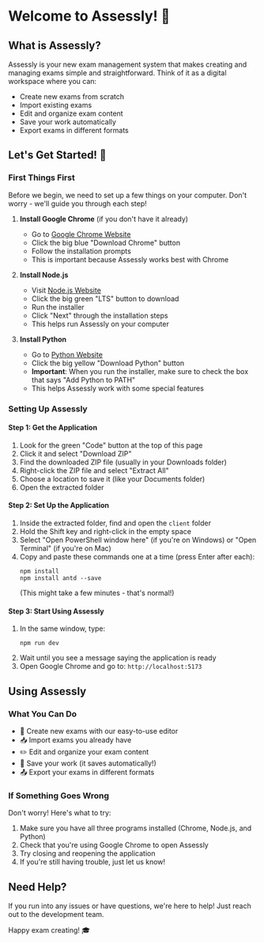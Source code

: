 # Welcome to Assessly! 👋

## What is Assessly?
Assessly is your new exam management system that makes creating and managing exams simple and straightforward. Think of it as a digital workspace where you can:
- Create new exams from scratch
- Import existing exams
- Edit and organize exam content
- Save your work automatically
- Export exams in different formats

## Let's Get Started! 🚀

### First Things First
Before we begin, we need to set up a few things on your computer. Don't worry - we'll guide you through each step!

1. **Install Google Chrome** (if you don't have it already)
   - Go to [Google Chrome Website](https://www.google.com/chrome/)
   - Click the big blue "Download Chrome" button
   - Follow the installation prompts
   - This is important because Assessly works best with Chrome

2. **Install Node.js**
   - Visit [Node.js Website](https://nodejs.org/)
   - Click the big green "LTS" button to download
   - Run the installer
   - Click "Next" through the installation steps
   - This helps run Assessly on your computer

3. **Install Python**
   - Go to [Python Website](https://www.python.org/downloads/)
   - Click the big yellow "Download Python" button
   - **Important**: When you run the installer, make sure to check the box that says "Add Python to PATH"
   - This helps Assessly work with some special features

### Setting Up Assessly

#### Step 1: Get the Application
1. Look for the green "Code" button at the top of this page
2. Click it and select "Download ZIP"
3. Find the downloaded ZIP file (usually in your Downloads folder)
4. Right-click the ZIP file and select "Extract All"
5. Choose a location to save it (like your Documents folder)
6. Open the extracted folder

#### Step 2: Set Up the Application
1. Inside the extracted folder, find and open the `client` folder
2. Hold the Shift key and right-click in the empty space
3. Select "Open PowerShell window here" (if you're on Windows) or "Open Terminal" (if you're on Mac)
4. Copy and paste these commands one at a time (press Enter after each):
   ```
   npm install
   npm install antd --save
   ```
   (This might take a few minutes - that's normal!)

#### Step 3: Start Using Assessly
1. In the same window, type:
   ```
   npm run dev
   ```
2. Wait until you see a message saying the application is ready
3. Open Google Chrome and go to: `http://localhost:5173`

## Using Assessly

### What You Can Do
- 📝 Create new exams with our easy-to-use editor
- 📥 Import exams you already have
- ✏️ Edit and organize your exam content
- 💾 Save your work (it saves automatically!)
- 📤 Export your exams in different formats

### If Something Goes Wrong
Don't worry! Here's what to try:
1. Make sure you have all three programs installed (Chrome, Node.js, and Python)
2. Check that you're using Google Chrome to open Assessly
3. Try closing and reopening the application
4. If you're still having trouble, just let us know!

## Need Help?
If you run into any issues or have questions, we're here to help! Just reach out to the development team.

Happy exam creating! 🎓 